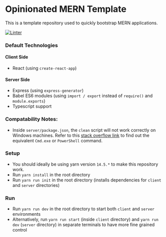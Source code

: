 # Opinionated MERN Template

This is a template repository used to quickly bootstrap MERN applications.

[![Linter](https://github.com/Ray-F/mern-template/actions/workflows/Linter.yml/badge.svg?branch=master)](https://github.com/Ray-F/mern-template/actions/workflows/Linter.yml)

### Default Technologies

#### Client Side
- React (using `create-react-app`)

#### Server Side
- Express (using `express-generator`)
- Babel ES6 modules (using `import / export` instead of `require()` and `module.exports`)
- Typescript support

### Compatability Notes:
- Inside `server/package.json`, the `clean` script will not work correctly on Windows machines. Refer to this [stack overflow link](https://stackoverflow.com/questions/97875/rm-rf-equivalent-for-windows) to find out the equivalent `Cmd.exe` or `PowerShell` command.

### Setup
- You should ideally be using yarn version `14.5.*` to make this repository work.
- Run `yarn install` in the root directory
- Run `yarn run init` in the root directory (installs dependencies for `client` and `server` directories)

### Run
- Run `yarn run dev` in the root directory to start both `client` and `server` environments
- Alternatively, run `yarn run start` (inside `client` directory) and `yarn run dev` (`server` directory) in separate terminals to have more fine grained control
